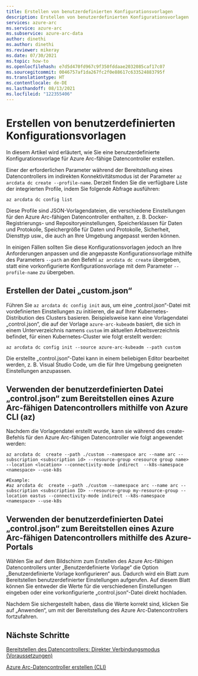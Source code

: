 ```yaml
---
title: Erstellen von benutzerdefinierten Konfigurationsvorlagen
description: Erstellen von benutzerdefinierten Konfigurationsvorlagen
services: azure-arc
ms.service: azure-arc
ms.subservice: azure-arc-data
author: dinethi
ms.author: dinethi
ms.reviewer: mikeray
ms.date: 07/30/2021
ms.topic: how-to
ms.openlocfilehash: e7d5d470fd967c9f350fddaae2032085caf17c07
ms.sourcegitcommit: 0046757af1da267fc2f0e88617c633524883795f
ms.translationtype: HT
ms.contentlocale: de-DE
ms.lasthandoff: 08/13/2021
ms.locfileid: "122355406"
---
```

# <a name="create-custom-configuration-templates"></a>Erstellen von benutzerdefinierten Konfigurationsvorlagen

In diesem Artikel wird erläutert, wie Sie eine benutzerdefinierte Konfigurationsvorlage für Azure Arc-fähige Datencontroller erstellen. 

Einer der erforderlichen Parameter während der Bereitstellung eines Datencontrollers im indirekten Konnektivitätsmodus ist der Parameter `az arcdata dc create --profile-name`. Derzeit finden Sie die verfügbare Liste der integrierten Profile, indem Sie folgende Abfrage ausführen:

```azurecli
az arcdata dc config list
```
Diese Profile sind JSON-Vorlagendateien, die verschiedene Einstellungen für den Azure Arc-fähigen Datencontroller enthalten, z. B. Docker-Registrierungs- und Repositoryeinstellungen, Speicherklassen für Daten und Protokolle, Speichergröße für Daten und Protokolle, Sicherheit, Diensttyp usw., die auch an Ihre Umgebung angepasst werden können. 

In einigen Fällen sollten Sie diese Konfigurationsvorlagen jedoch an Ihre Anforderungen anpassen und die angepasste Konfigurationsvorlage mithilfe des Parameters `--path` an den Befehl `az arcdata dc create` übergeben, statt eine vorkonfigurierte Konfigurationsvorlage mit dem Parameter `--profile-name` zu übergeben.

## <a name="create-customjson-file"></a>Erstellen der Datei „custom.json“

Führen Sie `az arcdata dc config init` aus, um eine „control.json“-Datei mit vordefinierten Einstellungen zu initiieren, die auf Ihrer Kubernetes-Distribution des Clusters basieren.
Beispielsweise kann eine Vorlagendatei „control.json“, die auf der Vorlage `azure-arc-kubeadm` basiert, die sich in einem Unterverzeichnis namens `custom` im aktuellen Arbeitsverzeichnis befindet, für einen Kubernetes-Cluster wie folgt erstellt werden:

```azurecli
az arcdata dc config init --source azure-arc-kubeadm --path custom
```
Die erstellte „control.json“-Datei kann in einem beliebigen Editor bearbeitet werden, z. B. Visual Studio Code, um die für Ihre Umgebung geeigneten Einstellungen anzupassen.

## <a name="use-custom-controljson-file-to-deploy-azure-arc-enabled-data-controller-using-azure-cli-az"></a>Verwenden der benutzerdefinierten Datei „control.json“ zum Bereitstellen eines Azure Arc-fähigen Datencontrollers mithilfe von Azure CLI (az)

Nachdem die Vorlagendatei erstellt wurde, kann sie während des create-Befehls für den Azure Arc-fähigen Datencontroller wie folgt angewendet werden:

```azurecli
az arcdata dc  create --path ./custom --namespace arc --name arc --subscription <subscription id> --resource-group <resource group name> --location <location> --connectivity-mode indirect  --k8s-namespace <namespace> --use-k8s

#Example:
#az arcdata dc  create --path ./custom --namespace arc --name arc --subscription <subscription ID> --resource-group my-resource-group --location eastus --connectivity-mode indirect --k8s-namespace <namespace> --use-k8s
```

## <a name="use-custom-controljson-file-for-deploying-azure-arc-data-controller-using-azure-portal"></a>Verwenden der benutzerdefinierten Datei „control.json“ zum Bereitstellen eines Azure Arc-fähigen Datencontrollers mithilfe des Azure-Portals

Wählen Sie auf dem Bildschirm zum Erstellen des Azure Arc-fähigen Datencontrollers unter „Benutzerdefinierte Vorlage“ die Option „Benutzerdefinierte Vorlage konfigurieren“ aus. Dadurch wird ein Blatt zum Bereitstellen benutzerdefinierter Einstellungen aufgerufen. Auf diesem Blatt können Sie entweder die Werte für die verschiedenen Einstellungen eingeben oder eine vorkonfigurierte „control.json“-Datei direkt hochladen. 

Nachdem Sie sichergestellt haben, dass die Werte korrekt sind, klicken Sie auf „Anwenden“, um mit der Bereitstellung des Azure Arc-Datencontrollers fortzufahren.

## <a name="next-steps"></a>Nächste Schritte

[Bereitstellen des Datencontrollers: Direkter Verbindungsmodus (Voraussetzungen)](create-data-controller-direct-prerequisites.md)

[Azure Arc-Datencontroller erstellen (CLI)](create-data-controller-direct-cli.md)
